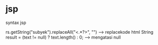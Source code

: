 # jsp
syntax jsp

rs.getString("subyek").replaceAll("<.*?>", "") --> replacekode html
String result = (text != null) ? text.length() : 0; --> mengatasi null
